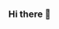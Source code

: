 ### Hi there 👋

<!--
**mean-J/mean-J** is a ✨ _special_ ✨ repository because its `README.md` (this file) appears on your GitHub profile.

##Introduction
 - 
##career
 - Student
##Links
 - 
##Courses
 - 
##


- 🔭 I’m currently working on ...
- 🌱 I’m currently learning ...
- 👯 I’m looking to collaborate on ...
- 🤔 I’m looking for help with ...
- 💬 Ask me about ...
- 📫 How to reach me: ...
- 😄 Pronouns: ...
- ⚡ Fun fact: ...
-->
